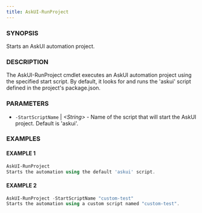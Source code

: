 ```yaml
---
title: AskUI-RunProject
---
```



### SYNOPSIS

Starts an AskUI automation project.

### DESCRIPTION

The AskUI-RunProject cmdlet executes an AskUI automation project using the specified start script.
By default, it looks for and runs the 'askui' script defined in the project's package.json.

### PARAMETERS

- `-StartScriptName` | _&lt;String&gt;_ - Name of the script that will start the AskUI project. Default is 'askui'.

### EXAMPLES

#### EXAMPLE 1

```powershell
AskUI-RunProject
Starts the automation using the default 'askui' script.
```
 
#### EXAMPLE 2

```powershell
AskUI-RunProject -StartScriptName "custom-test"
Starts the automation using a custom script named "custom-test".
```

